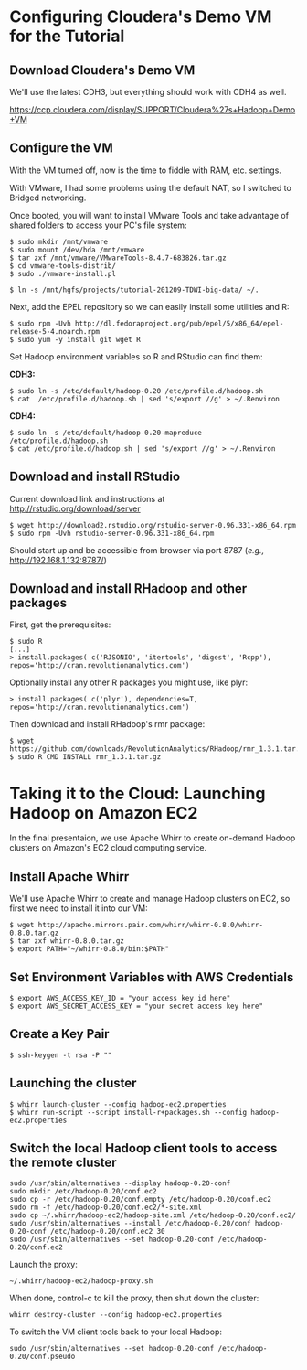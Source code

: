 Configuring Cloudera's Demo VM for the Tutorial
===============================================


Download Cloudera's Demo VM
----------------------------

We'll use the latest CDH3, but everything should work with CDH4 as well.

https://ccp.cloudera.com/display/SUPPORT/Cloudera%27s+Hadoop+Demo+VM

Configure the VM
----------------

With the VM turned off, now is the time to fiddle with RAM, etc. settings.

With VMware, I had some problems using the default NAT, so I switched to 
Bridged networking.

Once booted, you will want to install VMware Tools and take advantage
of shared folders to access your PC's file system:

```{bash}
$ sudo mkdir /mnt/vmware
$ sudo mount /dev/hda /mnt/vmware
$ tar zxf /mnt/vmware/VMwareTools-8.4.7-683826.tar.gz 
$ cd vmware-tools-distrib/
$ sudo ./vmware-install.pl 

$ ln -s /mnt/hgfs/projects/tutorial-201209-TDWI-big-data/ ~/.
```

Next, add the EPEL repository so we can easily install some utilities and R:

```{bash}
$ sudo rpm -Uvh http://dl.fedoraproject.org/pub/epel/5/x86_64/epel-release-5-4.noarch.rpm
$ sudo yum -y install git wget R
```

Set Hadoop environment variables so R and RStudio can find them:

**CDH3:**
```{bash}
$ sudo ln -s /etc/default/hadoop-0.20 /etc/profile.d/hadoop.sh
$ cat  /etc/profile.d/hadoop.sh | sed 's/export //g' > ~/.Renviron
```

**CDH4:**
```{bash}
$ sudo ln -s /etc/default/hadoop-0.20-mapreduce /etc/profile.d/hadoop.sh
$ cat /etc/profile.d/hadoop.sh | sed 's/export //g' > ~/.Renviron
```


Download and install RStudio
----------------------------

Current download link and instructions at http://rstudio.org/download/server

```{bash}
$ wget http://download2.rstudio.org/rstudio-server-0.96.331-x86_64.rpm
$ sudo rpm -Uvh rstudio-server-0.96.331-x86_64.rpm
```

Should start up and be accessible from browser via port 8787 (_e.g.,_ http://192.168.1.132:8787/)


Download and install RHadoop and other packages
-----------------------------------------------

First, get the prerequisites:

```{r}
$ sudo R
[...]
> install.packages( c('RJSONIO', 'itertools', 'digest', 'Rcpp'), 
repos='http://cran.revolutionanalytics.com')
```

Optionally install any other R packages you might use, like plyr:

```{r}
> install.packages( c('plyr'), dependencies=T, repos='http://cran.revolutionanalytics.com')
```

Then download and install RHadoop's rmr package:

```{bash}
$ wget https://github.com/downloads/RevolutionAnalytics/RHadoop/rmr_1.3.1.tar.gz
$ sudo R CMD INSTALL rmr_1.3.1.tar.gz
```

Taking it to the Cloud: Launching Hadoop on Amazon EC2
======================================================

In the final presentaion, we use Apache Whirr to create on-demand Hadoop clusters on Amazon's EC2 cloud computing service.


Install Apache Whirr
--------------------

We'll use Apache Whirr to create and manage Hadoop clusters on EC2, so first we need to install it into our VM:

```{bash}
$ wget http://apache.mirrors.pair.com/whirr/whirr-0.8.0/whirr-0.8.0.tar.gz
$ tar zxf whirr-0.8.0.tar.gz
$ export PATH="~/whirr-0.8.0/bin:$PATH"
```


Set Environment Variables with AWS Credentials
----------------------------------------------

```{bash}
$ export AWS_ACCESS_KEY_ID = "your access key id here"
$ export AWS_SECRET_ACCESS_KEY = "your secret access key here"
```

Create a Key Pair
-----------------

```{bash}
$ ssh-keygen -t rsa -P ""
```

Launching the cluster
---------------------

```{bash}
$ whirr launch-cluster --config hadoop-ec2.properties
$ whirr run-script --script install-r+packages.sh --config hadoop-ec2.properties
```

Switch the local Hadoop client tools to access the remote cluster
-----------------------------------------------------------------

```{bash}
sudo /usr/sbin/alternatives --display hadoop-0.20-conf
sudo mkdir /etc/hadoop-0.20/conf.ec2
sudo cp -r /etc/hadoop-0.20/conf.empty /etc/hadoop-0.20/conf.ec2
sudo rm -f /etc/hadoop-0.20/conf.ec2/*-site.xml
sudo cp ~/.whirr/hadoop-ec2/hadoop-site.xml /etc/hadoop-0.20/conf.ec2/
sudo /usr/sbin/alternatives --install /etc/hadoop-0.20/conf hadoop-0.20-conf /etc/hadoop-0.20/conf.ec2 30
sudo /usr/sbin/alternatives --set hadoop-0.20-conf /etc/hadoop-0.20/conf.ec2
```


Launch the proxy:

```{bash}
~/.whirr/hadoop-ec2/hadoop-proxy.sh
```

When done, control-c to kill the proxy, then shut down the cluster:


```{bash}
whirr destroy-cluster --config hadoop-ec2.properties
```

To switch the VM client tools back to your local Hadoop:

```{bash}
sudo /usr/sbin/alternatives --set hadoop-0.20-conf /etc/hadoop-0.20/conf.pseudo
```
